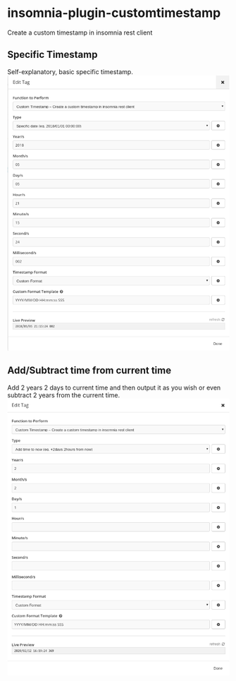 # insomnia-plugin-customtimestamp
Create a custom timestamp in insomnia rest client

## Specific Timestamp
Self-explanatory, basic specific timestamp.
![Screenshot](https://raw.githubusercontent.com/Gabb1995/insomnia-plugin-customtimestamp/master/readme-ss-specific.png)

## Add/Subtract time from current time
Add 2 years 2 days to current time and then output it as you wish or even subtract 2 years from the current time.
![Screenshot](https://raw.githubusercontent.com/Gabb1995/insomnia-plugin-customtimestamp/master/readme-ss-add.png)
